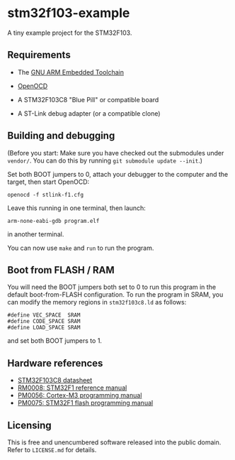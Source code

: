 # stm32f103-example

A tiny example project for the STM32F103.


## Requirements

* The [GNU ARM Embedded Toolchain](https://developer.arm.com/tools-and-software/open-source-software/developer-tools/gnu-toolchain/gnu-rm)
* [OpenOCD](http://openocd.org/)

* A STM32F103C8 "Blue Pill" or compatible board
* A ST-Link debug adapter (or a compatible clone)


## Building and debugging

(Before you start: Make sure you have checked out the submodules under `vendor/`. You can do this by running `git submodule update --init`.)

Set both BOOT jumpers to 0, attach your debugger to the computer and the target, then start OpenOCD:

```
openocd -f stlink-f1.cfg
```

Leave this running in one terminal, then launch:

```
arm-none-eabi-gdb program.elf
```

in another terminal.

You can now use `make` and `run` to run the program.


## Boot from FLASH / RAM

You will need the BOOT jumpers both set to 0 to run this program in the default boot-from-FLASH configuration. To run the program in SRAM, you can modify the memory regions in `stm32f103c8.ld` as follows:

```
#define VEC_SPACE  SRAM
#define CODE_SPACE SRAM
#define LOAD_SPACE SRAM
```

and set both BOOT jumpers to 1.


## Hardware references

* [STM32F103C8 datasheet](https://www.st.com/resource/en/datasheet/stm32f103c8.pdf)
* [RM0008: STM32F1 reference manual](https://www.st.com/resource/en/reference_manual/cd00171190.pdf)
* [PM0056: Cortex-M3 programming manual](https://www.st.com/resource/en/programming_manual/cd00228163.pdf)
* [PM0075: STM32F1 flash programming manual](https://www.st.com/resource/en/programming_manual/cd00283419.pdf)

## Licensing

This is free and unencumbered software released into the public domain. Refer to `LICENSE.md` for details.
